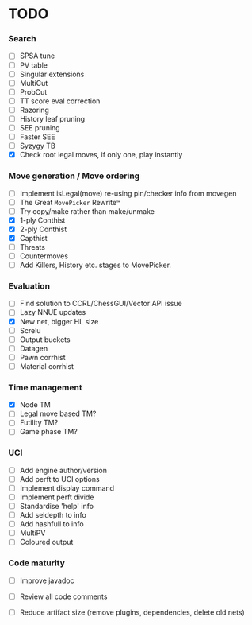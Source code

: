 # TODO

### Search

- [ ] SPSA tune
- [ ] PV table
- [ ] Singular extensions
- [ ] MultiCut
- [ ] ProbCut
- [ ] TT score eval correction
- [ ] Razoring
- [ ] History leaf pruning
- [ ] SEE pruning
- [ ] Faster SEE
- [ ] Syzygy TB
- [x] Check root legal moves, if only one, play instantly

### Move generation / Move ordering

- [ ] Implement isLegal(move) re-using pin/checker info from movegen
- [ ] The Great `MovePicker` Rewrite`™`
- [ ] Try copy/make rather than make/unmake
- [x] 1-ply Conthist
- [x] 2-ply Conthist
- [x] Capthist
- [ ] Threats
- [ ] Countermoves
- [ ] Add Killers, History etc. stages to MovePicker.

### Evaluation

- [ ] Find solution to CCRL/ChessGUI/Vector API issue
- [ ] Lazy NNUE updates
- [x] New net, bigger HL size
- [ ] Screlu
- [ ] Output buckets
- [ ] Datagen
- [ ] Pawn corrhist
- [ ] Material corrhist

### Time management

- [x] Node TM
- [ ] Legal move based TM?
- [ ] Futility TM?
- [ ] Game phase TM?

### UCI

- [ ] Add engine author/version
- [ ] Add perft to UCI options
- [ ] Implement display command
- [ ] Implement perft divide
- [ ] Standardise 'help' info
- [ ] Add seldepth to info
- [ ] Add hashfull to info
- [ ] MultiPV
- [ ] Coloured output

### Code maturity

- [ ] Improve javadoc
- [ ] Review all code comments
- [ ] Reduce artifact size (remove plugins, dependencies, delete old nets)

